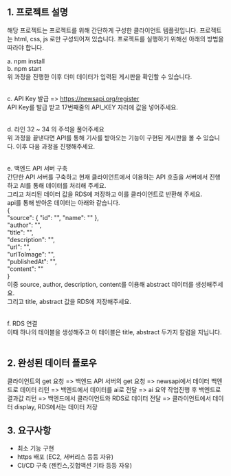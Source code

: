 
## 1. 프로젝트 설명

해당 프로젝트는 프로젝트를 위해 간단하게 구성한 클라이언트 템플릿입니다. 프로젝트는 html, css, js 로만 구성되어져 있습니다.
프로젝트를 실행하기 위해선 아래의 방법을 따라야 합니다.


a. npm install 
<br/>
b. npm start 
<br/>
위 과정을 진행한 이후 더미 데이터가 입력된 게시판을 확인할 수 있습니다.
<br/>
<br/>

c. API Key 발급 => https://newsapi.org/register
<br/>
API Key를 발급 받고 17번째줄의 API_KEY 자리에 값을 넣어주세요.
<br/>
<br/>

d. 라인 32 ~ 34 의 주석을 풀어주세요
<br/>
위 과정을 끝낸다면 API를 통해 기사를 받아오는 기능이 구현된 게시판을 볼 수 있습니다.
이후 다음 과정을 진행해주세요.
<br/>
<br/>

e. 백엔드 API 서버 구축 <br/>
간단한 API 서버를 구축하고 현재 클라이언트에서 이용하는 API 호출을 서버에서 진행하고 
AI를 통해 데이터를 처리해 주세요. <br/>
그리고 처리된 데이터 값을 RDS에 저장하고 이를 클라이언트로 반환해 주세요.
<br/>
api를 통해 받아온 데이터는 아래와 같습니다.
<br/>
{
<br/>
    "source": {
        "id": "",
        "name": ""
    },
    <br/>
    "author": "",
    <br/>
    "title": "",
    <br/>
    "description": "",
    <br/>
    "url": "",
    <br/>
    "urlToImage": "",
    <br/>
    "publishedAt": "",
    <br/>
    "content": ""
    <br/>
}
<br/>
이중 source, author, description, content를 이용해 abstract 데이터를 생성해주세요.
<br/>
그리고 title, abstract 값을 RDS에 저장해주세요.
<br/>
<br/>

f. RDS 연결
<br/>
이때 하나의 테이블을 생성해주고 이 테이블은 title, abstract 두가지 칼럼을 지닙니다.
<br/>
<br/>

## 2. 완성된 데이터 플로우

클라이언트의 get 요청 => 백엔드 API 서버의 get 요청 => newsapi에서 데이터 백엔드로 데이터 리턴 =>  백엔드에서 데이터를 ai로 전달 => ai 요약 작업진행 후 백엔드로 결과값 리턴 => 백엔드에서 클라이언트와 RDS로 데이터 전달 => 클라이언트에서 데이터 display, RDS에서는 데이터 저장

## 3. 요구사항
* 최소 기능 구현
* https 배포 (EC2, 서버리스 등등 자유)
* CI/CD 구축 (젠킨스,깃헙액션 기타 등등 자유)

